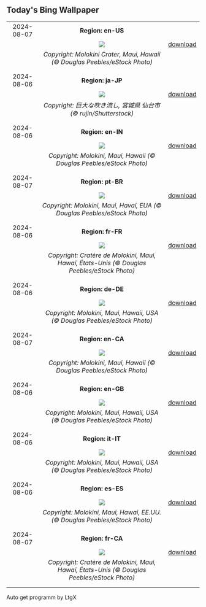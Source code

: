 ## Today's Bing Wallpaper
|      |      |      |
| :----: | :----: | :----: |
|2024-08-07|**Region: en-US**||
||![](https://www.bing.com/th?id=OHR.MolokiniHawaii_EN-US7128254175_UHD.jpg&pid=hp&w=1152&h=648&rs=1&c=4)| [download](https://www.bing.com/th?id=OHR.MolokiniHawaii_EN-US7128254175_UHD.jpg)|
||*Copyright: Molokini Crater, Maui, Hawaii (© Douglas Peebles/eStock Photo)*
||
|||
|2024-08-06|**Region: ja-JP**||
||![](https://www.bing.com/th?id=OHR.SendaiTanabata2024_JA-JP8906260169_UHD.jpg&pid=hp&w=1152&h=648&rs=1&c=4)| [download](https://www.bing.com/th?id=OHR.SendaiTanabata2024_JA-JP8906260169_UHD.jpg)|
||*Copyright: 巨大な吹き流し, 宮城県 仙台市 (© rujin/Shutterstock)*
||
|||
|2024-08-06|**Region: en-IN**||
||![](https://www.bing.com/th?id=OHR.MolokiniHawaii_EN-IN4587072198_UHD.jpg&pid=hp&w=1152&h=648&rs=1&c=4)| [download](https://www.bing.com/th?id=OHR.MolokiniHawaii_EN-IN4587072198_UHD.jpg)|
||*Copyright: Molokini, Maui, Hawaii (© Douglas Peebles/eStock Photo)*
||
|||
|2024-08-07|**Region: pt-BR**||
||![](https://www.bing.com/th?id=OHR.MolokiniHawaii_PT-BR9827408111_UHD.jpg&pid=hp&w=1152&h=648&rs=1&c=4)| [download](https://www.bing.com/th?id=OHR.MolokiniHawaii_PT-BR9827408111_UHD.jpg)|
||*Copyright: Molokini, Maui, Havaí, EUA (© Douglas Peebles/eStock Photo)*
||
|||
|2024-08-06|**Region: fr-FR**||
||![](https://www.bing.com/th?id=OHR.MolokiniHawaii_FR-FR4322144539_UHD.jpg&pid=hp&w=1152&h=648&rs=1&c=4)| [download](https://www.bing.com/th?id=OHR.MolokiniHawaii_FR-FR4322144539_UHD.jpg)|
||*Copyright: Cratère de Molokini, Maui, Hawaï, États-Unis (© Douglas Peebles/eStock Photo)*
||
|||
|2024-08-06|**Region: de-DE**||
||![](https://www.bing.com/th?id=OHR.MolokiniHawaii_DE-DE0192501099_UHD.jpg&pid=hp&w=1152&h=648&rs=1&c=4)| [download](https://www.bing.com/th?id=OHR.MolokiniHawaii_DE-DE0192501099_UHD.jpg)|
||*Copyright: Molokini, Maui, Hawaii, USA (© Douglas Peebles/eStock Photo)*
||
|||
|2024-08-07|**Region: en-CA**||
||![](https://www.bing.com/th?id=OHR.MolokiniHawaii_EN-CA7505567262_UHD.jpg&pid=hp&w=1152&h=648&rs=1&c=4)| [download](https://www.bing.com/th?id=OHR.MolokiniHawaii_EN-CA7505567262_UHD.jpg)|
||*Copyright: Molokini, Maui, Hawaii (© Douglas Peebles/eStock Photo)*
||
|||
|2024-08-06|**Region: en-GB**||
||![](https://www.bing.com/th?id=OHR.MolokiniHawaii_EN-GB7304592210_UHD.jpg&pid=hp&w=1152&h=648&rs=1&c=4)| [download](https://www.bing.com/th?id=OHR.MolokiniHawaii_EN-GB7304592210_UHD.jpg)|
||*Copyright: Molokini, Maui, Hawaii, USA (© Douglas Peebles/eStock Photo)*
||
|||
|2024-08-06|**Region: it-IT**||
||![](https://www.bing.com/th?id=OHR.MolokiniHawaii_IT-IT9190436704_UHD.jpg&pid=hp&w=1152&h=648&rs=1&c=4)| [download](https://www.bing.com/th?id=OHR.MolokiniHawaii_IT-IT9190436704_UHD.jpg)|
||*Copyright: Molokini, Maui, Hawaii, USA (© Douglas Peebles/eStock Photo)*
||
|||
|2024-08-06|**Region: es-ES**||
||![](https://www.bing.com/th?id=OHR.MolokiniHawaii_ES-ES4650038553_UHD.jpg&pid=hp&w=1152&h=648&rs=1&c=4)| [download](https://www.bing.com/th?id=OHR.MolokiniHawaii_ES-ES4650038553_UHD.jpg)|
||*Copyright: Molokini, Maui, Hawai, EE.UU. (© Douglas Peebles/eStock Photo)*
||
|||
|2024-08-07|**Region: fr-CA**||
||![](https://www.bing.com/th?id=OHR.MolokiniHawaii_FR-CA8069183271_UHD.jpg&pid=hp&w=1152&h=648&rs=1&c=4)| [download](https://www.bing.com/th?id=OHR.MolokiniHawaii_FR-CA8069183271_UHD.jpg)|
||*Copyright: Cratère de Molokini, Maui, Hawaï, États-Unis (© Douglas Peebles/eStock Photo)*
||
|||

Auto get programm by LtgX
